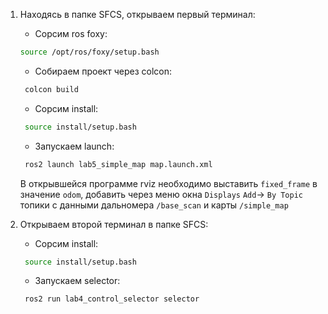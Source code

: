 1. Находясь в папке SFCS, открываем первый терминал:
   - Сорсим ros foxy:
   ```bash
   source /opt/ros/foxy/setup.bash
   ```
   - Собираем проект через colcon:
   ```bash
    colcon build
   ```
   - Сорсим install:
   ```bash
    source install/setup.bash
   ```
   - Запускаем launch:
   ```bash
    ros2 launch lab5_simple_map map.launch.xml
   ```
   В открывшейся программе rviz необходимо выставить `fixed_frame` в значение `odom`, добавить через меню окна `Displays` `Add`-> `By Topic` топики с данными дальномера `/base_scan` и карты `/simple_map`

2. Открываем второй терминал в папке SFCS:
   - Сорсим install:
   ```bash
    source install/setup.bash
   ```
   - Запускаем selector:
   ```bash
    ros2 run lab4_control_selector selector
   ```
